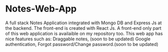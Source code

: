 # Notes-Web-App
A full stack Notes Application integrated with Mongo DB and Express Js at the backend. The front-end is created with React Js. A front-end only part of this web application is availaible on my repository too. This web app has nice features such as: Draggable notes, (soon to be updated) Google authentication, Forgot password/Change password.(soon to be updated)
